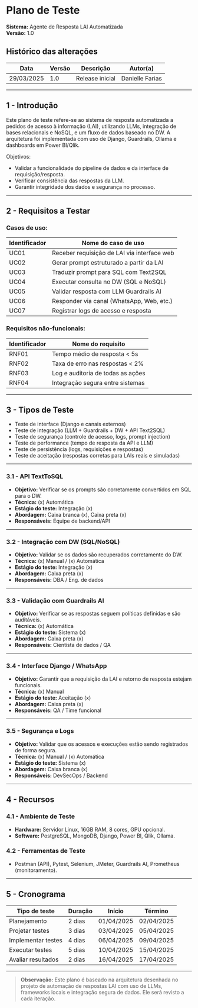 # Plano de Teste

**Sistema:** Agente de Resposta LAI Automatizada  
**Versão:** 1.0

## Histórico das alterações

| Data       | Versão | Descrição       | Autor(a)         |
|------------|--------|------------------|------------------|
| 29/03/2025 | 1.0    | Release inicial  | Danielle Farias  |

---

## 1 - Introdução

Este plano de teste refere-se ao sistema de resposta automatizada a pedidos de acesso à informação (LAI), utilizando LLMs, integração de bases relacionais e NoSQL, e um fluxo de dados baseado no DW. A arquitetura foi implementada com uso de Django, Guardrails, Ollama e dashboards em Power BI/Qlik.

Objetivos:
- Validar a funcionalidade do pipeline de dados e da interface de requisição/resposta.
- Verificar consistência das respostas da LLM.
- Garantir integridade dos dados e segurança no processo.

---

## 2 - Requisitos a Testar

### Casos de uso:

| Identificador | Nome do caso de uso                          |
|---------------|-----------------------------------------------|
| UC01          | Receber requisição de LAI via interface web   |
| UC02          | Gerar prompt estruturado a partir da LAI      |
| UC03          | Traduzir prompt para SQL com Text2SQL         |
| UC04          | Executar consulta no DW (SQL e NoSQL)         |
| UC05          | Validar resposta com LLM Guardrails AI        |
| UC06          | Responder via canal (WhatsApp, Web, etc.)     |
| UC07          | Registrar logs de acesso e resposta           |

### Requisitos não-funcionais:

| Identificador | Nome do requisito                  |
|---------------|-------------------------------------|
| RNF01         | Tempo médio de resposta < 5s        |
| RNF02         | Taxa de erro nas respostas < 2%     |
| RNF03         | Log e auditoria de todas as ações   |
| RNF04         | Integração segura entre sistemas    |

---

## 3 - Tipos de Teste

- Teste de interface (Django e canais externos)
- Teste de integração (LLM + Guardrails + DW + API Text2SQL)
- Teste de segurança (controle de acesso, logs, prompt injection)
- Teste de performance (tempo de resposta da API e LLM)
- Teste de persistência (logs, requisições e respostas)
- Teste de aceitação (respostas corretas para LAIs reais e simuladas)

---

### 3.1 - API TextToSQL

- **Objetivo:** Verificar se os prompts são corretamente convertidos em SQL para o DW.
- **Técnica:** (x) Automática  
- **Estágio do teste:** Integração (x)  
- **Abordagem:** Caixa branca (x), Caixa preta (x)  
- **Responsáveis:** Equipe de backend/API

---

### 3.2 - Integração com DW (SQL/NoSQL)

- **Objetivo:** Validar se os dados são recuperados corretamente do DW.
- **Técnica:** (x) Manual / (x) Automática  
- **Estágio do teste:** Integração (x)  
- **Abordagem:** Caixa preta (x)  
- **Responsáveis:** DBA / Eng. de dados

---

### 3.3 - Validação com Guardrails AI

- **Objetivo:** Verificar se as respostas seguem políticas definidas e são auditáveis.
- **Técnica:** (x) Automática  
- **Estágio do teste:** Sistema (x)  
- **Abordagem:** Caixa preta (x)  
- **Responsáveis:** Cientista de dados / QA

---

### 3.4 - Interface Django / WhatsApp

- **Objetivo:** Garantir que a requisição da LAI e retorno de resposta estejam funcionais.
- **Técnica:** (x) Manual  
- **Estágio do teste:** Aceitação (x)  
- **Abordagem:** Caixa preta (x)  
- **Responsáveis:** QA / Time funcional

---

### 3.5 - Segurança e Logs

- **Objetivo:** Validar que os acessos e execuções estão sendo registrados de forma segura.
- **Técnica:** (x) Manual / (x) Automática  
- **Estágio do teste:** Sistema (x)  
- **Abordagem:** Caixa branca (x)  
- **Responsáveis:** DevSecOps / Backend

---

## 4 - Recursos

### 4.1 - Ambiente de Teste

- **Hardware:** Servidor Linux, 16GB RAM, 8 cores, GPU opcional.
- **Software:** PostgreSQL, MongoDB, Django, Power BI, Qlik, Ollama.

### 4.2 - Ferramentas de Teste

- Postman (API), Pytest, Selenium, JMeter, Guardrails AI, Prometheus (monitoramento).

---

## 5 - Cronograma

| Tipo de teste        | Duração  | Início      | Término     |
|----------------------|----------|-------------|-------------|
| Planejamento         | 2 dias   | 01/04/2025  | 02/04/2025  |
| Projetar testes      | 3 dias   | 03/04/2025  | 05/04/2025  |
| Implementar testes   | 4 dias   | 06/04/2025  | 09/04/2025  |
| Executar testes      | 5 dias   | 10/04/2025  | 15/04/2025  |
| Avaliar resultados   | 2 dias   | 16/04/2025  | 17/04/2025  |

---

> **Observação:** Este plano é baseado na arquitetura desenhada no projeto de automação de respostas LAI com uso de LLMs, frameworks locais e integração segura de dados. Ele será revisto a cada iteração.

